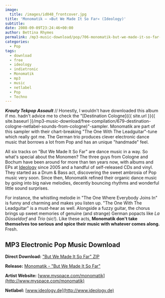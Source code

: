 ```yaml
---
image:
  title: /images/id048_frontcover.jpg
title: 'Monomatik – »But We Made It So Far« (Ideology)'
subtitle: 
date: 2008-09-09T23:24:46+00:00
author: Bettina Rhymes
permalink: /mp3-music-download/pop/706-monomatik-but-we-made-it-so-far-ideology
categories:
  - Pop
tags:
  - download
  - free
  - ideology
  - indietronic
  - Monomatik
  - mp3
  - music
  - netlabel
  - Pop
  - Techno
---
```

***Krauty Tekpop Assault*** // Honestly, I wouldn't have downloaded this album if mo. hadn't advice me to check the "[Destination Cologne]({{ site.url }}{{ site.baseurl }}/mp3-music-download/free-compilation/679-destination-cologne-netlabel-sounds-from-cologne)"-sampler. Monomatik are part of this sampler with their chart-breaking "The One With The Leadguitar"-tune which really got me. The German trio produces clever electronic dance music that borrows a lot from Pop and has an unique "handmade" feel.

<!--more-->

<!--adsense-->

All six tracks on "But We Made It So Far" are dance music in a way. So what's special about the Monomen? The three guys from Cologne and Bochum have been around for more than ten years now, with albums and EPs at [Ideology](http://ideology.de/) since 2005 and a handful of self-released CDs and vinyl. They started as a Drum & Bass act, discovering the sweet ambrosia of Pop music very soon. Since then, Monomatik refined their organic dance music by going into big naive melodies, decently bouncing rhythms and wonderful little sound surprises.

For instance, the whistling melodie in "The One Where Everybody Joins In" is funny and charming and makes you listen up. "The One With The Leadguitar" is a must-hear as well. Alongside a fuzzy guitar, the chorus brings up sweet memories of genuine (and strange) German popacts like _La Düsseldorf_ and _Trio_ (sic!). Like these acts, **Monomatik don't take themselves too serious and spice their music with whatever comes along.** Fresh.

## MP3 Electronic Pop Music Download

**Direct Download:** ["But We Made It So Far" ZIP](ftp://ftp.scene.org/pub/music/groups/ideology/id048/zip/id048_mp3.zip)
  
**Release:** [Monomatik - "But We Made It So Far"](http://www.ideology.de/archives/audio000205.php)
  
**Artist Website:** [www.myspace.com/monomatik](http://www.myspace.com/monomatik)
  
**Netlabel:** [www.ideology.de](http://www.ideology.de)